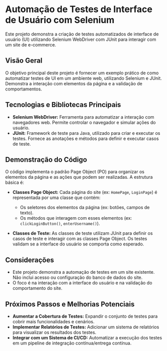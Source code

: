 # Automação de Testes de Interface de Usuário com Selenium

Este projeto demonstra a criação de testes automatizados de interface de usuário (UI) utilizando Selenium WebDriver com JUnit para interagir com um site de e-commerce.

## Visão Geral

O objetivo principal deste projeto é fornecer um exemplo prático de como automatizar testes de UI em um ambiente web, utilizando Selenium e JUnit. Demonstra a interação com elementos da página e a validação de comportamentos.

## Tecnologias e Bibliotecas Principais

*   **Selenium WebDriver:** Ferramenta para automatizar a interação com navegadores web. Permite controlar o navegador e simular ações do usuário.
*   **JUnit:** Framework de teste para Java, utilizado para criar e executar os testes. Fornece as anotações e métodos para definir e executar casos de teste.

## Demonstração do Código

O código implementa o padrão Page Object (PO) para organizar os elementos da página e as ações que podem ser realizadas. A estrutura básica é:

*   **Classes Page Object:** Cada página do site (ex: `HomePage`, `LoginPage`) é representada por uma classe que contém:
    *   Os seletores dos elementos da página (ex: botões, campos de texto).
    *   Os métodos que interagem com esses elementos (ex: `clickLoginButton()`, `enterUsername()`).

*   **Classes de Teste:** As classes de teste utilizam JUnit para definir os casos de teste e interagir com as classes Page Object. Os testes validam se a interface do usuário se comporta como esperado.

## Considerações

*   Este projeto demonstra a automação de testes em um site existente. Não inclui acesso ou configuração do banco de dados do site.
*   O foco é na interação com a interface do usuário e na validação do comportamento do site.

## Próximos Passos e Melhorias Potenciais

*   **Aumentar a Cobertura de Testes:** Expandir o conjunto de testes para cobrir mais funcionalidades e cenários.
*   **Implementar Relatórios de Testes:** Adicionar um sistema de relatórios para visualizar os resultados dos testes.
*   **Integrar com um Sistema de CI/CD:** Automatizar a execução dos testes em um pipeline de integração contínua/entrega contínua.
